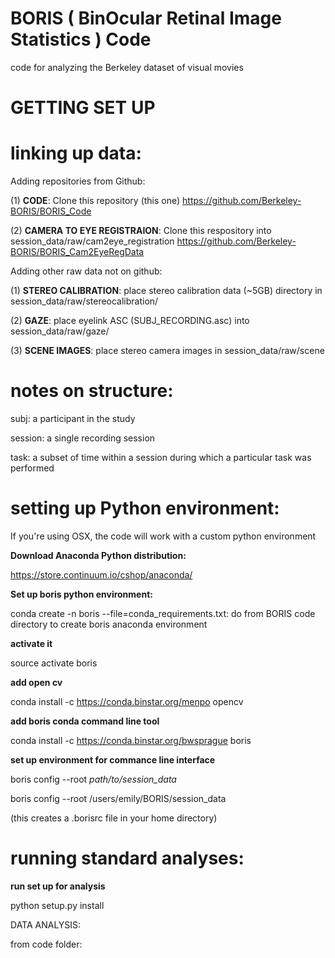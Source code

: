 BORIS ( BinOcular Retinal Image Statistics ) Code
===================

code for analyzing the Berkeley dataset of visual movies

GETTING SET UP
===================

linking up data:
===================

Adding repositories from Github:

(1) **CODE**: Clone this repository (this one)
	https://github.com/Berkeley-BORIS/BORIS_Code

(2) **CAMERA TO EYE REGISTRAION**: Clone this respository into session_data/raw/cam2eye_registration
	https://github.com/Berkeley-BORIS/BORIS_Cam2EyeRegData
	
Adding other raw data not on github:

(1) **STEREO CALIBRATION**: place stereo calibration data (~5GB) directory in session_data/raw/stereocalibration/

(2) **GAZE**: place eyelink ASC (SUBJ_RECORDING.asc) into session_data/raw/gaze/

(3) **SCENE IMAGES**: place stereo camera images in session_data/raw/scene

notes on structure:
===================

subj: a participant in the study

session: a single recording session

task: a subset of time within a session during which a particular task was performed

setting up Python environment:
===================

If you're using OSX, the code will work with a custom python environment

**Download Anaconda Python distribution:**

https://store.continuum.io/cshop/anaconda/

**Set up boris python environment:**

conda create -n boris --file=conda_requirements.txt: do from BORIS code directory to create boris anaconda environment

**activate it**

source activate boris

**add open cv**

conda install -c https://conda.binstar.org/menpo opencv

**add boris conda command line tool**

conda install -c https://conda.binstar.org/bwsprague boris

**set up environment for commance line interface**

boris config --root *path/to/session_data*

boris config --root /users/emily/BORIS/session_data

(this creates a .borisrc file in your home directory)

running standard analyses:
===================

**run set up for analysis**

python setup.py install

DATA ANALYSIS:

from code folder: 



